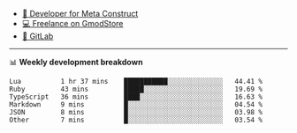 - [🎈 Developer for Meta Construct](https://metastruct.net)
- [💻 Freelance on GmodStore](https://www.gmodstore.com/users/Tenrys)
- [🦊 GitLab](https://gitlab.com/Tenrys)

---

📊 **Weekly development breakdown**
<!--START_SECTION:waka-->

```text
Lua          1 hr 37 mins    ███████████░░░░░░░░░░░░░░   44.41 %
Ruby         43 mins         █████░░░░░░░░░░░░░░░░░░░░   19.69 %
TypeScript   36 mins         ████░░░░░░░░░░░░░░░░░░░░░   16.63 %
Markdown     9 mins          █░░░░░░░░░░░░░░░░░░░░░░░░   04.54 %
JSON         8 mins          █░░░░░░░░░░░░░░░░░░░░░░░░   03.98 %
Other        7 mins          █░░░░░░░░░░░░░░░░░░░░░░░░   03.54 %
```

<!--END_SECTION:waka-->
